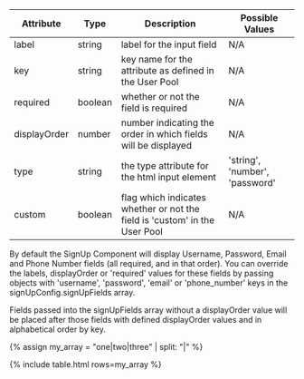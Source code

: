 | Attribute    | Type    | Description                                                                | Possible Values                |
|--------------|---------|----------------------------------------------------------------------------|--------------------------------|
| label        | string  | label for the input field                                                  | N/A                            |
| key          | string  | key name for the attribute as defined in the User Pool                     | N/A                            |
| required     | boolean | whether or not the field is required                                       | N/A                            |
| displayOrder | number  | number indicating the order in which fields will be displayed              | N/A                            |
| type         | string  | the type attribute for the html input element                              | 'string', 'number', 'password' |
| custom       | boolean | flag which indicates whether or not the field is 'custom' in the User Pool | N/A                            |


By default the SignUp Component will display Username, Password, Email and Phone Number fields (all required, and in that order).  You can override the labels, displayOrder or 'required' values for these fields by passing objects with 'username', 'password', 'email' or 'phone_number' keys in the signUpConfig.signUpFields array.

Fields passed into the signUpFields array without a displayOrder value will be placed after those fields with defined displayOrder values and in alphabetical order by key.

{% assign my_array = "one|two|three" | split: "|" %}

{% include table.html rows=my_array %}